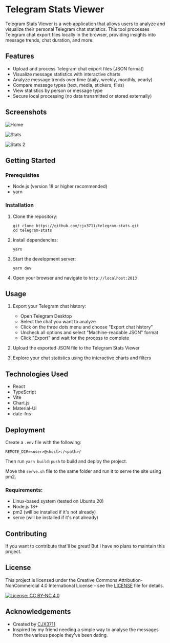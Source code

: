 # Telegram Stats Viewer

Telegram Stats Viewer is a web application that allows users to analyze and visualize their personal Telegram chat statistics. This tool processes Telegram chat export files locally in the browser, providing insights into message trends, chat duration, and more.

## Features

- Upload and process Telegram chat export files (JSON format)
- Visualize message statistics with interactive charts
- Analyze message trends over time (daily, weekly, monthly, yearly)
- Compare message types (text, media, stickers, files)
- View statistics by person or message type
- Secure local processing (no data transmitted or stored externally)

## Screenshots

![Home](readme_pics/home.png)

![Stats](readme_pics/stats.png)

![Stats 2](readme_pics/stats2.png)

## Getting Started

### Prerequisites

- Node.js (version 18 or higher recommended)
- yarn

### Installation

1. Clone the repository:

   ```
   git clone https://github.com/cjx3711/telegram-stats.git
   cd telegram-stats
   ```

2. Install dependencies:

   ```
   yarn
   ```

3. Start the development server:

   ```
   yarn dev
   ```

4. Open your browser and navigate to `http://localhost:2013`

## Usage

1. Export your Telegram chat history:

   - Open Telegram Desktop
   - Select the chat you want to analyze
   - Click on the three dots menu and choose "Export chat history"
   - Uncheck all options and select "Machine-readable JSON" format
   - Click "Export" and wait for the process to complete

2. Upload the exported JSON file to the Telegram Stats Viewer

3. Explore your chat statistics using the interactive charts and filters

## Technologies Used

- React
- TypeScript
- Vite
- Chart.js
- Material-UI
- date-fns

## Deployment

Create a `.env` file with the following:

```
REMOTE_DIR=<user>@<host>:/<path>/
```

Then run `yarn build:push` to build and deploy the project.

Move the `serve.sh` file to the same folder and run it to serve the site using pm2.

### Requirements:

- Linux-based system (tested on Ubuntu 20)
- Node.js 18+
- pm2 (will be installed if it's not already)
- serve (will be installed if it's not already)

## Contributing

If you want to contribute that'll be great! But I have no plans to maintain this project.

## License

This project is licensed under the Creative Commons Attribution-NonCommercial 4.0 International License - see the [LICENSE](LICENSE) file for details.

[![License: CC BY-NC 4.0](https://img.shields.io/badge/License-CC%20BY--NC%204.0-lightgrey.svg)](https://creativecommons.org/licenses/by-nc/4.0/)

## Acknowledgements

- Created by [CJX3711](https://github.com/cjx3711)
- Inspired by my friend needing a simple way to analyse the messages from the various people they've been dating.
